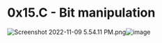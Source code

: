 # 0x15.C - Bit manipulation

<img src="blob:chrome-untrusted://media-app/a82e7269-c25d-4c76-890c-8ada477f0dfa" alt="Screenshot 2022-11-09 5.54.11 PM.png"/>![image](https://user-images.githubusercontent.com/95774612/200967090-34e59284-fda6-4561-8d07-ae6166977397.png)
